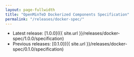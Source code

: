 ```yaml
---
layout: page-fullwidth
title: "OpenMinTeD Dockerized Components Specification"
permalink: "/releases/docker-spec/"
---
```


* Latest release: [1.0.0]({{ site.url }}/releases/docker-spec/1.0.0/specification)
* Previous releases: [0.1.0]({{ site.url }}/releases/docker-spec/0.1.0/specification)
